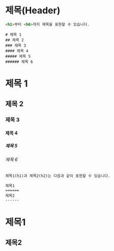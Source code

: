# 제목(Header)

```html
<h1>부터 <h6>까지 제목을 표현할 수 있습니다.
```

``` 
# 제목 1
## 제목 2
### 제목 3
#### 제목 4
##### 제목 5
###### 제목 6
```

# 제목 1
## 제목 2
### 제목 3
#### 제목 4
##### 제목 5
###### 제목 6

```
제목1(h1)과 제목2(h2)는 다음과 같이 표현할 수 있습니다.
```

```
제목1
======
제목2
------
```

제목1
======
제목2
------
